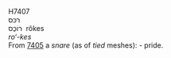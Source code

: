<body>
  <p>H7407<br>  רכס  <br> רוֹכֶס  ‎  rôkes  <br><i>ro‘-kes </i><br>From <a href="h7405.htm">7405</a>  a <i>snare</i> (as of <i>tied</i> meshes): - pride.<br></p>
 </body>